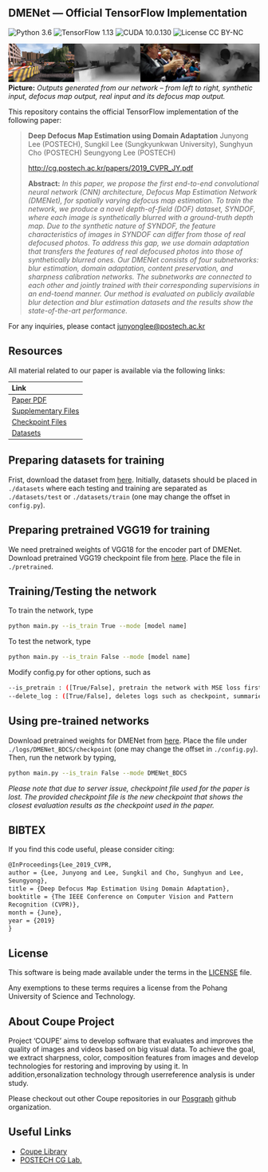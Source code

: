 ## DMENet &mdash; Official TensorFlow Implementation
![Python 3.6](https://img.shields.io/badge/python-3.6-green.svg?style=plastic)
![TensorFlow 1.13](https://img.shields.io/badge/tensorflow-1.13-green.svg?style=plastic)
![CUDA 10.0.130](https://img.shields.io/badge/CUDA-10.0.130-green.svg?style=plastic)
![License CC BY-NC](https://img.shields.io/badge/license-GNU_AGPv3-green.svg?style=plastic)

![Teaser image](./assets/figure.png)
**Picture:** *Outputs generated from our network &ndash; from left to right, synthetic input, defocus map output, real input and its defocus map output.*

This repository contains the official TensorFlow implementation of the following paper:

> **Deep Defocus Map Estimation using Domain Adaptation**
> Junyong Lee (POSTECH), Sungkil Lee (Sungkyunkwan University), Sunghyun Cho (POSTECH) Seungyong Lee (POSTECH)
> 
> http://cg.postech.ac.kr/papers/2019_CVPR_JY.pdf
>
> **Abstract:** *In this paper, we propose the first end-to-end convolutional neural network (CNN) architecture, Defocus Map Estimation Network (DMENet), for spatially varying defocus map estimation. To train the network, we produce a novel depth-of-field (DOF) dataset, SYNDOF, where each image is synthetically blurred with a ground-truth depth map. Due to the synthetic nature of SYNDOF, the feature characteristics of images in SYNDOF can differ from those of real defocused photos. To address this gap, we use domain adaptation that transfers the features of real defocused photos into those of synthetically blurred ones. Our DMENet consists of four subnetworks: blur estimation, domain adaptation, content preservation, and sharpness calibration networks. The subnetworks are connected to each other and jointly trained with their corresponding supervisions in an end-toend manner. Our method is evaluated on publicly available blur detection and blur estimation datasets and the results show the state-of-the-art performance.*

For any inquiries, please contact [junyonglee@postech.ac.kr](mailto:junyonglee@postech.ac.kr)

## Resources

All material related to our paper is available via the following links:

| Link |
| :-------------- |
| [Paper PDF](https://drive.google.com/open?id=1wmauOTscwrVs38NR2JfO4Xopt3isqiWT) |
| [Supplementary Files](https://drive.google.com/drive/folders/17QECZR4YNOjJO7QrIHcK7MGkwG6t8UaB?usp=sharing) |
| [Checkpoint Files](https://drive.google.com/open?id=19QPL2shfBRRZsYaJ1Gokv8NdogKHOVH0) |
| [Datasets](https://www.dropbox.com/s/s6ehxpvu9xxu9w8/datasets.zip?dl=0)|

## Preparing datasets for training
Frist, download the dataset from [here](https://drive.google.com/open?id=1DanUzF_R5y_9VDhDShPwWpf5gUzNvjiu).
Initially, datasets should be placed in `./datasets` where each testing and training are separated as `./datasets/test` or `./datasets/train` (one may change the offset in `config.py`).

## Preparing pretrained VGG19 for training
We need pretrained weights of VGG18 for the encoder part of DMENet. Download pretrained VGG19 checkpoint file from [here](https://drive.google.com/open?id=1vUUT0hV19_tYb-j-bNNCt81cPoAWk1Qj). Place the file in `./pretrained`.

## Training/Testing the network
To train the network, type
```bash
python main.py --is_train True --mode [model name]
```
To test the network, type
```bash
python main.py --is_train False --mode [model name]
```
Modify config.py for other options, such as
```bash
--is_pretrain : ([True/False], pretrain the network with MSE loss first)
--delete_log : ([True/False], deletes logs such as checkpoint, summaries before training begins)
```

## Using pre-trained networks
Download pretrained weights for DMENet from [here](https://drive.google.com/open?id=14WWRd8I2gMEdHUkDGG-oPoLyKkt9D9OS).
Place the file under `./logs/DMENet_BDCS/checkpoint` (one may change the offset in `./config.py`).
Then, run the network by typing,
```bash
python main.py --is_train False --mode DMENet_BDCS
```
*Please note that due to server issue, checkpoint file used for the paper is lost.
The provided checkpoint file is the new checkpoint that shows the closest evaluation results as the checkpoint used in the paper.*

## BIBTEX
If you find this code useful, please consider citing:

```
@InProceedings{Lee_2019_CVPR,
author = {Lee, Junyong and Lee, Sungkil and Cho, Sunghyun and Lee, Seungyong},
title = {Deep Defocus Map Estimation Using Domain Adaptation},
booktitle = {The IEEE Conference on Computer Vision and Pattern Recognition (CVPR)},
month = {June},
year = {2019}
}
```

## License ##
This software is being made available under the terms in the [LICENSE](LICENSE) file.

Any exemptions to these terms requires a license from the Pohang University of Science and Technology.

## About Coupe Project ##
Project ‘COUPE’ aims to develop software that evaluates and improves the quality of images and videos based on big visual data. To achieve the goal, we extract sharpness, color, composition features from images and develop technologies for restoring and improving by using it. In addition,ersonalization technology through userreference analysis is under study.  
    
Please checkout out other Coupe repositories in our [Posgraph](https://github.com/posgraph) github organization.

## Useful Links ##
* [Coupe Library](http://coupe.postech.ac.kr/)
* [POSTECH CG Lab.](http://cg.postech.ac.kr/)
